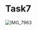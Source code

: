 # Task7
![IMG_7963](https://user-images.githubusercontent.com/71371018/104352224-75915680-5517-11eb-8b29-892c960280f8.jpg)
